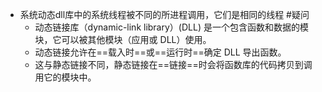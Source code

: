 - 系统动态dll库中的系统线程被不同的所进程调用，它们是相同的线程 #疑问
	- 动态链接库（dynamic-link library）(DLL) 是一个包含函数和数据的模块，它可以被其他模块（应用或 DLL）使用。
	- 动态链接允许在==载入时==或==运行时==确定 DLL 导出函数。
	- 这与静态链接不同，静态链接在==链接==时会将函数库的代码拷贝到调用它的模块中。